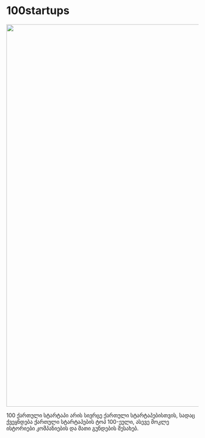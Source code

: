 # 100startups
<img src="https://raw.githubusercontent.com/lapptech/100Startups/master/assets/img/bg.jpg" width="1000">
<p>100 ქართული სტარტაპი არის სივრცე ქართული სტარტაპებისთვის, სადაც ქვეყნდება ქართული სტარტაპების ტოპ 100-ეული, ასევე მოკლე ისტორიები კომპანიების და მათი გუნდების შესახებ.</p>
